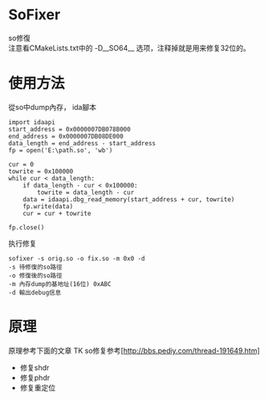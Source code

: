 # SoFixer
so修復  
注意看CMakeLists.txt中的 -D__SO64__ 选项，注释掉就是用来修复32位的。

# 使用方法
從so中dump內存， ida腳本
```$cpp
import idaapi
start_address = 0x0000007DB078B000
end_address = 0x0000007DB08DE000
data_length = end_address - start_address
fp = open('E:\path.so', 'wb')

cur = 0
towrite = 0x100000
while cur < data_length:
    if data_length - cur < 0x100000:
        towrite = data_length - cur
    data = idaapi.dbg_read_memory(start_address + cur, towrite)
    fp.write(data)
    cur = cur + towrite

fp.close()
```
执行修复
```$cpp
sofixer -s orig.so -o fix.so -m 0x0 -d 
-s 待修復的so路徑
-o 修復後的so路徑
-m 內存dump的基地址(16位) 0xABC
-d 輸出debug信息
```

# 原理
原理参考下面的文章
TK so修复参考[http://bbs.pediy.com/thread-191649.htm]
* 修复shdr
* 修复phdr
* 修复重定位
